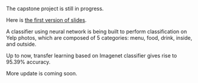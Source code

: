The capstone project is still in progress. 

Here is [the first version of slides](./Capstone_Project_slides.pdf).

A classifier using neural network is being built to perform classification on Yelp photos, 
which are composed of 5 categories: menu, food, drink, inside, and outside.

Up to now, transfer learning based on Imagenet classifier gives rise to 95.39% accuracy. 

More update is coming soon.
